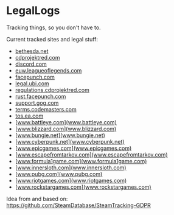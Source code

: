 # LegalLogs
Tracking things, so you don't have to.

Current tracked sites and legal stuff:
* [bethesda.net](bethesda.net)
* [cdprojektred.com](cdprojektred.com)
* [discord.com](discord.com)
* [euw.leagueoflegends.com](euw.leagueoflegends.com)
* [facepunch.com](facepunch.com)
* [legal.ubi.com](legal.ubi.com)
* [regulations.cdprojektred.com](regulations.cdprojektred.com)
* [rust.facepunch.com](rust.facepunch.com)
* [support.gog.com](support.gog.com)
* [terms.codemasters.com](terms.codemasters.com)
* [tos.ea.com](tos.ea.com)
* [www.battleye.com](www.battleye.com)
* [www.blizzard.com](www.blizzard.com)
* [www.bungie.net](www.bungie.net)
* [www.cyberpunk.net](www.cyberpunk.net)
* [www.epicgames.com](www.epicgames.com)
* [www.escapefromtarkov.com](www.escapefromtarkov.com)
* [www.formula1game.com](www.formula1game.com)
* [www.innersloth.com](www.innersloth.com)
* [www.pubg.com](www.pubg.com)
* [www.riotgames.com](www.riotgames.com)
* [www.rockstargames.com](www.rockstargames.com)

Idea from and based on: https://github.com/SteamDatabase/SteamTracking-GDPR